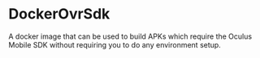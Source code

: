 # DockerOvrSdk
A docker image that can be used to build APKs which require the Oculus Mobile SDK without requiring you to do any environment setup.
